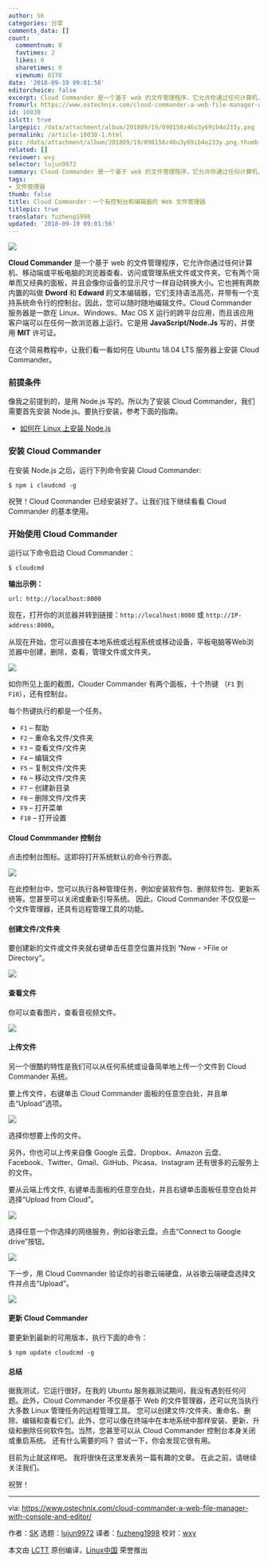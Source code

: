 ```yaml
---
author: Sk
categories: 分享
comments_data: []
count:
  commentnum: 0
  favtimes: 2
  likes: 0
  sharetimes: 0
  viewnum: 8178
date: '2018-09-19 09:01:56'
editorchoice: false
excerpt: Cloud Commander 是一个基于 web 的文件管理程序，它允许你通过任何计算机、移动端或平板电脑的浏览器查看、访问或管理系统文件或文件夹。
fromurl: https://www.ostechnix.com/cloud-commander-a-web-file-manager-with-console-and-editor/
id: 10030
islctt: true
largepic: /data/attachment/album/201809/19/090158z46u3y69ib4o233y.png
permalink: /article-10030-1.html
pic: /data/attachment/album/201809/19/090158z46u3y69ib4o233y.png.thumb.jpg
related: []
reviewer: wxy
selector: lujun9972
summary: Cloud Commander 是一个基于 web 的文件管理程序，它允许你通过任何计算机、移动端或平板电脑的浏览器查看、访问或管理系统文件或文件夹。
tags:
- 文件管理器
thumb: false
title: Cloud Commander：一个有控制台和编辑器的 Web 文件管理器
titlepic: true
translator: fuzheng1998
updated: '2018-09-19 09:01:56'
---
```


![](/data/attachment/album/201809/19/090158z46u3y69ib4o233y.png)


**Cloud Commander** 是一个基于 web 的文件管理程序，它允许你通过任何计算机、移动端或平板电脑的浏览器查看、访问或管理系统文件或文件夹。它有两个简单而又经典的面板，并且会像你设备的显示尺寸一样自动转换大小。它也拥有两款内置的叫做 **Dword** 和 **Edward** 的文本编辑器，它们支持语法高亮，并带有一个支持系统命令行的控制台。因此，您可以随时随地编辑文件。Cloud Commander 服务器是一款在 Linux、Windows、Mac OS X 运行的跨平台应用，而且该应用客户端可以在任何一款浏览器上运行。它是用 **JavaScript/Node.Js** 写的，并使用 **MIT** 许可证。


在这个简易教程中，让我们看一看如何在 Ubuntu 18.04 LTS 服务器上安装 Cloud Commander。


### 前提条件


像我之前提到的，是用 Node.js 写的。所以为了安装 Cloud Commander，我们需要首先安装 Node.js。要执行安装，参考下面的指南。


* [如何在 Linux 上安装 Node.js](https://www.ostechnix.com/install-node-js-linux/)


### 安装 Cloud Commander


在安装 Node.js 之后，运行下列命令安装 Cloud Commander:



```
$ npm i cloudcmd -g
```

祝贺！Cloud Commander 已经安装好了。让我们往下继续看看 Cloud Commander 的基本使用。


### 开始使用 Cloud Commander


运行以下命令启动 Cloud Commander：



```
$ cloudcmd
```

**输出示例：**



```
url: http://localhost:8000
```

现在，打开你的浏览器并转到链接：`http://localhost:8000` 或 `http://IP-address:8000`。


从现在开始，您可以直接在本地系统或远程系统或移动设备，平板电脑等Web浏览器中创建，删除，查看，管理文件或文件夹。


![](/data/attachment/album/201809/19/090159fn9z2r9ecp912hc7.jpg)


如你所见上面的截图，Clouder Commander 有两个面板，十个热键 （`F1` 到 `F10`），还有控制台。


每个热键执行的都是一个任务。


* `F1` – 帮助
* `F2` – 重命名文件/文件夹
* `F3` – 查看文件/文件夹
* `F4` – 编辑文件
* `F5` – 复制文件/文件夹
* `F6` – 移动文件/文件夹
* `F7` – 创建新目录
* `F8` – 删除文件/文件夹
* `F9` – 打开菜单
* `F10` – 打开设置


#### Cloud Commmander 控制台


点击控制台图标。这即将打开系统默认的命令行界面。


![](/data/attachment/album/201809/19/090201djpv00js8soe3jsf.jpg)


在此控制台中，您可以执行各种管理任务，例如安装软件包、删除软件包、更新系统等。您甚至可以关闭或重新引导系统。 因此，Cloud Commander 不仅仅是一个文件管理器，还具有远程管理工具的功能。


#### 创建文件/文件夹


要创建新的文件或文件夹就右键单击任意空位置并找到 “New - >File or Directory”。


![](/data/attachment/album/201809/19/090205ru6oaujaz4u5zjva.png)


#### 查看文件


你可以查看图片，查看音视频文件。


![](/data/attachment/album/201809/19/090207ox4xcwx8c62wy42j.jpg)


#### 上传文件


另一个很酷的特性是我们可以从任何系统或设备简单地上传一个文件到 Cloud Commander 系统。


要上传文件，右键单击 Cloud Commander 面板的任意空白处，并且单击“Upload”选项。


![](/data/attachment/album/201809/19/090208j3ez9jei3ka35fg3.png)


选择你想要上传的文件。


另外，你也可以上传来自像 Google 云盘、Dropbox、Amazon 云盘、Facebook、Twitter、Gmail、GitHub、Picasa、Instagram 还有很多的云服务上的文件。


要从云端上传文件, 右键单击面板的任意空白处，并且右键单击面板任意空白处并选择“Upload from Cloud”。


![](/data/attachment/album/201809/19/090210bqcuqkhduuc1fjqu.png)


选择任意一个你选择的网络服务，例如谷歌云盘。点击“Connect to Google drive”按钮。


![](/data/attachment/album/201809/19/090211f7vgcdk728k8ev3s.jpg)


下一步，用 Cloud Commander 验证你的谷歌云端硬盘，从谷歌云端硬盘选择文件并点击“Upload”。


![](/data/attachment/album/201809/19/090213b3pbsujhr6pbhrh3.jpg)


#### 更新 Cloud Commander


要更新到最新的可用版本，执行下面的命令：



```
$ npm update cloudcmd -g
```

#### 总结


据我测试，它运行很好。在我的 Ubuntu 服务器测试期间，我没有遇到任何问题。此外，Cloud Commander 不仅是基于 Web 的文件管理器，还可以充当执行大多数 Linux 管理任务的远程管理工具。 您可以创建文件/文件夹、重命名、删除、编辑和查看它们。此外，您可以像在终端中在本地系统中那样安装、更新、升级和删除任何软件包。当然，您甚至可以从 Cloud Commander 控制台本身关闭或重启系统。 还有什么需要的吗？ 尝试一下，你会发现它很有用。


目前为止就这样吧。 我将很快在这里发表另一篇有趣的文章。 在此之前，请继续关注我们。


祝贺！




---


via: <https://www.ostechnix.com/cloud-commander-a-web-file-manager-with-console-and-editor/>


作者：[SK](https://www.ostechnix.com/author/sk/) 选题：[lujun9972](https://github.com/lujun9972) 译者：[fuzheng1998](https://github.com/fuzheng1998) 校对：[wxy](https://github.com/wxy)


本文由 [LCTT](https://github.com/LCTT/TranslateProject) 原创编译，[Linux中国](https://linux.cn/) 荣誉推出